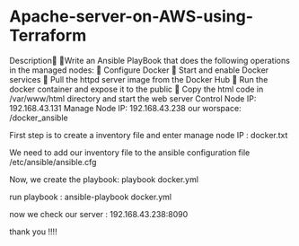 # Apache-server-on-AWS-using-Terraform
Description📄
🔰Write an Ansible PlayBook that does the following operations in the managed nodes:
🔹 Configure Docker
🔹 Start and enable Docker services
🔹 Pull the httpd server image from the Docker Hub
🔹 Run the docker container and expose it to the public
🔹 Copy the html code in /var/www/html directory and start the web server
Control Node IP: 192.168.43.131
Manage Node IP: 192.168.43.238
our worspace: /docker_ansible

First step is to create a inventory file and enter manage node IP : docker.txt

We need to add our inventory file to the ansible configuration file /etc/ansible/ansible.cfg

Now, we create the playbook: playbook docker.yml


run playbook :
ansible-playbook docker.yml

now we check our server : 192.168.43.238:8090

thank you !!!!





